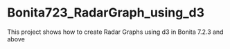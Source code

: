 # Bonita723_RadarGraph_using_d3
This project shows how to create Radar Graphs using d3 in Bonita 7.2.3 and above
